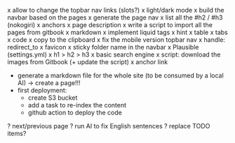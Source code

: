 x allow to change the topbar nav links (slots?)
x light/dark mode
x build the navbar based on the pages
x generate the page nav
  x list all the #h2 / #h3 (nokogiri)
  x anchors
x page description
x write a script to import all the pages from gitbook
x markdown
  x implement liquid tags
    x hint
    x table
    x tabs
    x code
      x copy to the clipboard
x fix the mobile version topbar nav
x handle: redirect_to
x favicon
x sticky folder name in the navbar
x Plausible (settings.yml)
x h1 > h2 > h3
x basic search engine
x script: download the images from Gitbook (+ update the script)
x anchor link
- generate a markdown file for the whole site (to be consumed by a local AI) -> create a page!!!
- first deployment:
  - create S3 bucket
  - add a task to re-index the content
  - github action to deploy the code

? next/previous page
? run AI to fix English sentences
? replace TODO items?
